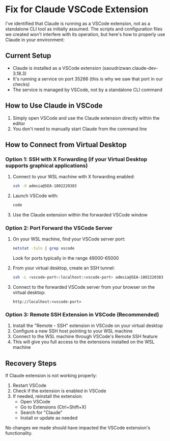 # Fix for Claude VSCode Extension

I've identified that Claude is running as a VSCode extension, not as a standalone CLI tool as initially assumed. The scripts and configuration files we created won't interfere with its operation, but here's how to properly use Claude in your environment:

## Current Setup
- Claude is installed as a VSCode extension (saoudrizwan.claude-dev-3.18.3)
- It's running a service on port 35266 (this is why we saw that port in our checks)
- The service is managed by VSCode, not by a standalone CLI command

## How to Use Claude in VSCode
1. Simply open VSCode and use the Claude extension directly within the editor
2. You don't need to manually start Claude from the command line

## How to Connect from Virtual Desktop

### Option 1: SSH with X Forwarding (if your Virtual Desktop supports graphical applications)
1. Connect to your WSL machine with X forwarding enabled:
   ```bash
   ssh -X admsia@SEA-1802220383
   ```
2. Launch VSCode with:
   ```bash
   code
   ```
3. Use the Claude extension within the forwarded VSCode window

### Option 2: Port Forward the VSCode Server
1. On your WSL machine, find your VSCode server port:
   ```bash
   netstat -tuln | grep vscode
   ```
   Look for ports typically in the range 49000-65000

2. From your virtual desktop, create an SSH tunnel:
   ```bash
   ssh -L <vscode-port>:localhost:<vscode-port> admsia@SEA-1802220383
   ```

3. Connect to the forwarded VSCode server from your browser on the virtual desktop:
   ```
   http://localhost:<vscode-port>
   ```

### Option 3: Remote SSH Extension in VSCode (Recommended)
1. Install the "Remote - SSH" extension in VSCode on your virtual desktop
2. Configure a new SSH host pointing to your WSL machine
3. Connect to the WSL machine through VSCode's Remote SSH feature
4. This will give you full access to the extensions installed on the WSL machine

## Recovery Steps
If Claude extension is not working properly:
1. Restart VSCode
2. Check if the extension is enabled in VSCode
3. If needed, reinstall the extension:
   - Open VSCode
   - Go to Extensions (Ctrl+Shift+X)
   - Search for "Claude"
   - Install or update as needed

No changes we made should have impacted the VSCode extension's functionality.
